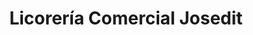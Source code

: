 ---
title: "Licorería Comercial Josedit"
url: /caracas/licoreria-comercial-josedit/
shop: alcohol
---